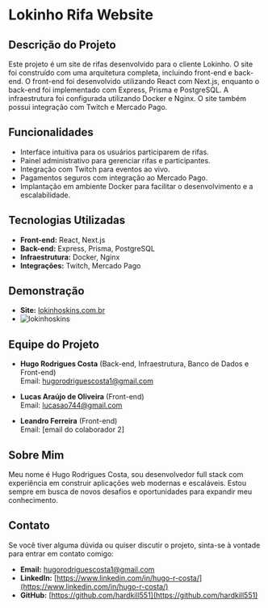 # Lokinho Rifa Website

## Descrição do Projeto
Este projeto é um site de rifas desenvolvido para o cliente Lokinho. O site foi construído com uma arquitetura completa, incluindo front-end e back-end. O front-end foi desenvolvido utilizando React com Next.js, enquanto o back-end foi implementado com Express, Prisma e PostgreSQL. A infraestrutura foi configurada utilizando Docker e Nginx. O site também possui integração com Twitch e Mercado Pago.

## Funcionalidades
- Interface intuitiva para os usuários participarem de rifas.
- Painel administrativo para gerenciar rifas e participantes.
- Integração com Twitch para eventos ao vivo.
- Pagamentos seguros com integração ao Mercado Pago.
- Implantação em ambiente Docker para facilitar o desenvolvimento e a escalabilidade.

## Tecnologias Utilizadas
- **Front-end:** React, Next.js
- **Back-end:** Express, Prisma, PostgreSQL
- **Infraestrutura:** Docker, Nginx
- **Integrações:** Twitch, Mercado Pago

## Demonstração
- **Site:** [lokinhoskins.com.br](https://lokinhoskins.com.br/)
- ![lokinhoskins](https://github.com/user-attachments/assets/f8bb75cd-5f13-42ad-8b36-f268c65e1de1)


## Equipe do Projeto
- **Hugo Rodrigues Costa** (Back-end, Infraestrutura, Banco de Dados e Front-end)  
  Email: hugorodriguescosta1@gmail.com

- **Lucas Araújo de Oliveira** (Front-end)  
  Email: lucasao744@gmail.com

- **Leandro Ferreira** (Front-end)  
  Email: [email do colaborador 2]

## Sobre Mim
Meu nome é Hugo Rodrigues Costa, sou desenvolvedor full stack com experiência em construir aplicações web modernas e escaláveis. Estou sempre em busca de novos desafios e oportunidades para expandir meu conhecimento.

## Contato
Se você tiver alguma dúvida ou quiser discutir o projeto, sinta-se à vontade para entrar em contato comigo:
- **Email:** hugorodriguescosta1@gmail.com
- **LinkedIn:** [https://www.linkedin.com/in/hugo-r-costa/](https://www.linkedin.com/in/hugo-r-costa/)
- **GitHub:** [https://github.com/hardkill551](https://github.com/hardkill551)
